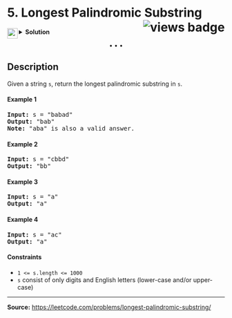 <h1>
5. Longest Palindromic Substring
<img src="https://tinyurl.com/2p9e8wkw" align="right" alt="views badge">
</h1>

<details>
<summary>
    <img src="https://git.io/JDE5D" height="24" align="left" alt="swift">
    <b>Solution</b>
</summary>

<br/>

```swift
class Solution {
    func longestPalindrome(_ s: String) -> String {
        let lnS = s.count
        guard lnS > 1 else { return s }
        
        let chars = [Character](s)
        
        var idx = lnS - 1, left = -1, right = -1, max = 1
        
        var dp = [[Bool]](repeating: [Bool](repeating: false, count: lnS), count: lnS)
        
        while idx >= 0 {
            for j in idx..<lnS {
                dp[idx][j] = chars[idx] == chars[j] && (j - idx < 2 || dp[idx + 1][j - 1])
                if dp[idx][j], j - idx + 1 > max {
                    left = idx
                    right = j
                    max = j - idx + 1
                }
            }
            idx -= 1
        }
        return left == -1 ? String(chars[0]) : String(chars[left...right])
    }
}
```

<p>
<a href="https://gist.github.com/asahiocean/b856a0521c5db288e709fde55bd12e50">
<img src="https://git.io/JDNlC" alt="GitHub Gist" height="18" align="center">
</a>
<a href="https://leetcode.com/problems/longest-palindromic-substring/discuss/1640332">
<img src="https://git.io/JDSVA" alt="LeetCode Discuss" height="28" align="right">
</a>
</p>
    
</details>

<p align="center">• • •</p>

## Description

Given a string ```s```, return the longest palindromic substring in ```s```.

#### Example 1

<pre>
<b>Input:</b> s = "babad"
<b>Output:</b> "bab"
<b>Note:</b> "aba" is also a valid answer.
</pre>

#### Example 2

<pre>
<b>Input:</b> s = "cbbd"
<b>Output:</b> "bb"
</pre>

#### Example 3

<pre>
<b>Input:</b> s = "a"
<b>Output:</b> "a"
</pre>

#### Example 4

<pre>
<b>Input:</b> s = "ac"
<b>Output:</b> "a"
</pre>

#### Constraints

* ```1 <= s.length <= 1000```
* ```s``` consist of only digits and English letters (lower-case and/or upper-case)

---

**Source:** https://leetcode.com/problems/longest-palindromic-substring/
